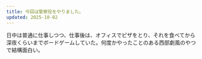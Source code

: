 ```yaml
---
title: 今回は警察役をやりました。
updated: 2025-10-02
---
```

日中は普通に仕事しつつ、仕事後は、オフィスでピザをとり、それを食べてから深夜くらいまでボードゲームしていた。何度かやったことのある西部劇風のやつで結構面白い。